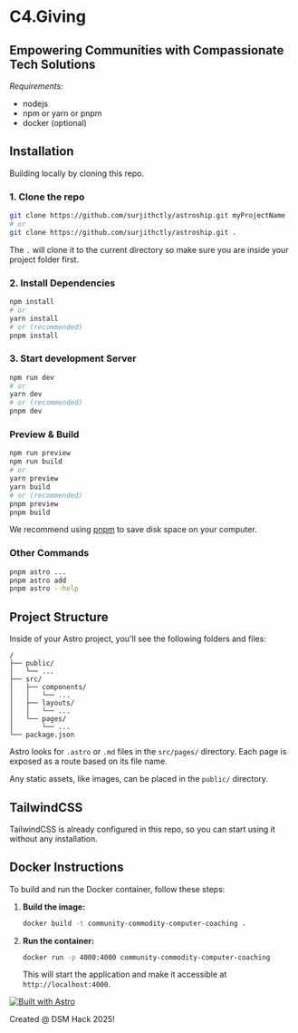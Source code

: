 # C4.Giving
## Empowering Communities with Compassionate Tech Solutions

*Requirements:*
- nodejs
- npm or yarn or pnpm
- docker (optional)


## Installation

Building locally by cloning this repo.

### 1. Clone the repo

```bash
git clone https://github.com/surjithctly/astroship.git myProjectName
# or
git clone https://github.com/surjithctly/astroship.git .
```

The `.` will clone it to the current directory so make sure you are inside your project folder first.

### 2. Install Dependencies

```bash
npm install
# or
yarn install
# or (recommended)
pnpm install
```

### 3. Start development Server

```bash
npm run dev
# or
yarn dev
# or (recommended)
pnpm dev
```

### Preview & Build

```bash
npm run preview
npm run build
# or
yarn preview
yarn build
# or (recommended)
pnpm preview
pnpm build
```

We recommend using [pnpm](https://pnpm.io/) to save disk space on your computer.

### Other Commands

```bash
pnpm astro ...
pnpm astro add
pnpm astro --help
```

## Project Structure

Inside of your Astro project, you'll see the following folders and files:

```
/
├── public/
│   └── ...
├── src/
│   ├── components/
│   │   └── ...
│   ├── layouts/
│   │   └── ...
│   └── pages/
│       └── ...
└── package.json
```

Astro looks for `.astro` or `.md` files in the `src/pages/` directory. Each page is exposed as a route based on its file name.

Any static assets, like images, can be placed in the `public/` directory.

## TailwindCSS

TailwindCSS is already configured in this repo, so you can start using it without any installation.

## Docker Instructions

To build and run the Docker container, follow these steps:

1.  **Build the image:**

    ```bash
    docker build -t community-commodity-computer-coaching .
    ```

2.  **Run the container:**

    ```bash
    docker run -p 4000:4000 community-commodity-computer-coaching
    ```

    This will start the application and make it accessible at `http://localhost:4000`.

[![Built with Astro](https://astro.badg.es/v1/built-with-astro.svg)](https://astro.build)

Created @ DSM Hack 2025!
